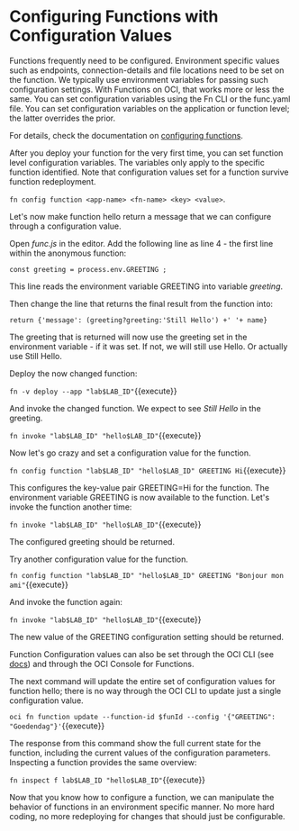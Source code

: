 # Configuring Functions with Configuration Values

Functions frequently need to be configured. Environment specific values such as endpoints, connection-details and file locations need to be set on the function. We typically use environment variables for passing such configuration settings. With Functions on OCI, that works more or less the same. You can set configuration variables using the Fn CLI or the func.yaml file. You can set configuration variables on the application or function level; the latter overrides the prior.

For details, check the documentation on [configuring functions](https://github.com/fnproject/docs/blob/master/fn/develop/configs.md).

After you deploy your function for the very first time, you can set function level configuration variables. The variables only apply to the specific function identified. Note that configuration values set for a function survive function redeployment. 

`fn config function <app-name> <fn-name> <key> <value>`.

Let's now make function hello return a message that we can configure through a configuration value.

Open *func.js* in the editor. Add the following line as line 4 - the first line within the anonymous function:  

`const greeting = process.env.GREETING ;`

This line reads the environment variable GREETING into variable *greeting*.

Then change the line that returns the final result from the function into:

`return {'message': (greeting?greeting:'Still Hello') +' '+ name}`

The greeting that is returned will now use the greeting set in the environment variable - if it was set. If not, we will still use Hello. Or actually use Still Hello.

Deploy the now changed function:

`fn -v deploy --app "lab$LAB_ID"`{{execute}}

And invoke the changed function. We expect to see *Still Hello* in the greeting.

`fn invoke "lab$LAB_ID" "hello$LAB_ID"`{{execute}}

Now let's go crazy and set a configuration value for the function.

`fn config function "lab$LAB_ID" "hello$LAB_ID" GREETING Hi`{{execute}}

This configures the key-value pair GREETING=Hi for the function. The environment variable GREETING is now available to the function. Let's invoke the function another time:

`fn invoke "lab$LAB_ID" "hello$LAB_ID"`{{execute}}

The configured greeting should be returned.

Try another configuration value for the function.

`fn config function "lab$LAB_ID" "hello$LAB_ID" GREETING "Bonjour mon ami"`{{execute}}

And invoke the function again:

`fn invoke "lab$LAB_ID" "hello$LAB_ID"`{{execute}}

The new value of the GREETING configuration setting should be returned.

Function Configuration values can also be set through the OCI CLI (see [docs](https://docs.cloud.oracle.com/iaas/tools/oci-cli/2.8.0/oci_cli_docs/cmdref/fn/function/update.html#cmdoption-config)) and through the OCI Console for Functions.

The next command will update the entire set of configuration values for function hello; there is no way through the OCI CLI to update just a single configuration value. 

`oci fn function update --function-id $funId --config '{"GREETING": "Goedendag"}'`{{execute}}

The response from this command show the full current state for the function, including the current values of the configuration parameters. Inspecting a function provides the same overview:

`fn inspect f lab$LAB_ID "hello$LAB_ID"`{{execute}}

Now that you know how to configure a function, we can manipulate the behavior of functions in an environment specific manner. No more hard coding, no more redeploying for changes that should just be configurable. 

